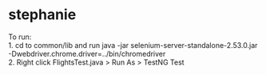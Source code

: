 # stephanie


To run: 
</br>1. cd to common/lib and run java -jar selenium-server-standalone-2.53.0.jar -Dwebdriver.chrome.driver=../bin/chromedriver
</br>2. Right click FlightsTest.java > Run As > TestNG Test
